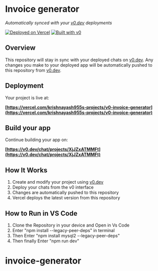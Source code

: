 # Invoice generator

*Automatically synced with your [v0.dev](https://v0.dev) deployments*

[![Deployed on Vercel](https://img.shields.io/badge/Deployed%20on-Vercel-black?style=for-the-badge&logo=vercel)](https://vercel.com/krishnayash955s-projects/v0-invoice-generator)
[![Built with v0](https://img.shields.io/badge/Built%20with-v0.dev-black?style=for-the-badge)](https://v0.dev/chat/projects/XjJZxATMMFt)

## Overview

This repository will stay in sync with your deployed chats on [v0.dev](https://v0.dev).
Any changes you make to your deployed app will be automatically pushed to this repository from [v0.dev](https://v0.dev).

## Deployment

Your project is live at:

**[https://vercel.com/krishnayash955s-projects/v0-invoice-generator](https://vercel.com/krishnayash955s-projects/v0-invoice-generator)**

## Build your app

Continue building your app on:

**[https://v0.dev/chat/projects/XjJZxATMMFt](https://v0.dev/chat/projects/XjJZxATMMFt)**

## How It Works

1. Create and modify your project using [v0.dev](https://v0.dev)
2. Deploy your chats from the v0 interface
3. Changes are automatically pushed to this repository
4. Vercel deploys the latest version from this repository

## How to Run in VS Code

1. Clone the Repository in your device and Open in Vs Code
2. Enter "npm install --legacy-peer-deps" in terminal
3. Then Enter "npm install mysql2 --legacy-peer-deps"
4. Then finally Enter "npm run dev" 
# invoice-generator
